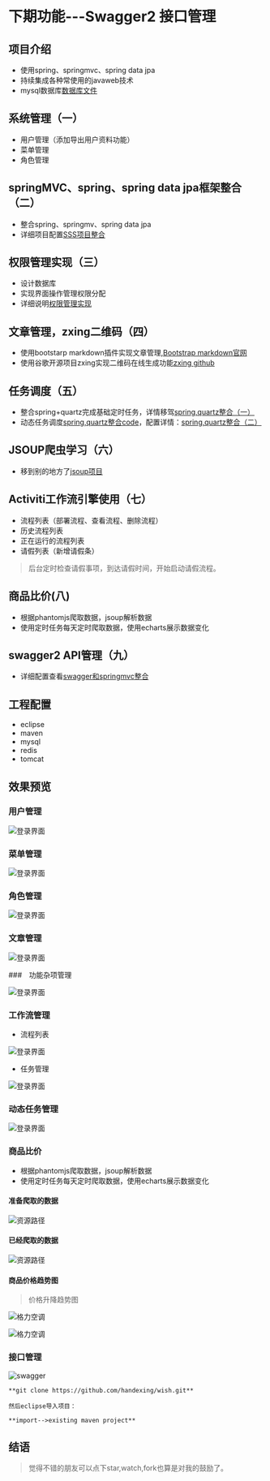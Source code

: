 # 下期功能---Swagger2 接口管理

## 项目介绍
- 使用spring、springmvc、spring data jpa
- 持续集成各种常使用的javaweb技术
- mysql数据库[数据库文件](https://github.com/handexing/wish/blob/master/src/main/webapp/doc/wish.sql)

## 系统管理（一）

- 用户管理（添加导出用户资料功能）
- 菜单管理
- 角色管理

## springMVC、spring、spring data jpa框架整合（二）
- 整合spring、springmv、spring data jpa
- 详细项目配置[SSS项目整合](https://handexing.github.io/2017/05/02/wish(%E4%B8%80)/)

## 权限管理实现（三）
- 设计数据库
- 实现界面操作管理权限分配
- 详细说明[权限管理实现](https://handexing.github.io/2017/05/03/wish(%E4%BA%8C)/)

## 文章管理，zxing二维码（四）
- 使用bootstarp markdown插件实现文章管理,[Bootstrap markdown官网](http://www.codingdrama.com/bootstrap-markdown/)
- 使用谷歌开源项目zxing实现二维码在线生成功能[zxing github](https://github.com/zxing/zxing)

## 任务调度（五）
- 整合spring+quartz完成基础定时任务，详情移驾[spring,quartz整合（一）](https://handexing.github.io/2017/05/04/spring+quartz(%E4%B8%80)/)
- 动态任务调度[spring,quartz整合code](https://github.com/handexing/frameworkAggregate)，配置详情：[spring,quartz整合（二）](https://handexing.github.io/2017/05/08/spring+quartz(%E4%BA%8C)/)

## JSOUP爬虫学习（六）
- 移到别的地方了[jsoup项目](https://github.com/handexing/frameworkAggregate)

## Activiti工作流引擎使用（七）
- 流程列表（部署流程、查看流程、删除流程）
- 历史流程列表
- 正在运行的流程列表
- 请假列表（新增请假条）

> 后台定时检查请假事项，到达请假时间，开始启动请假流程。

## 商品比价(八)
- 根据phantomjs爬取数据，jsoup解析数据
- 使用定时任务每天定时爬取数据，使用echarts展示数据变化

## swagger2 API管理（九）
- 详细配置查看[swagger和springmvc整合](http://blog.csdn.net/u010681724/article/details/76887465)


## 工程配置
- eclipse
- maven
- mysql
- redis
- tomcat

## 效果预览

### 用户管理

![登录界面](https://github.com/handexing/wish/raw/master/img/user.png)

### 菜单管理

![登录界面](https://github.com/handexing/wish/raw/master/img/menu.png)

### 角色管理

![登录界面](https://github.com/handexing/wish/raw/master/img/role.png)

### 文章管理

![登录界面](https://github.com/handexing/wish/raw/master/img/article.png)

###　功能杂项管理

![登录界面](https://github.com/handexing/wish/raw/master/img/code.png)

### 工作流管理

- 流程列表

![登录界面](https://github.com/handexing/wish/raw/master/img/processtask.png)

- 任务管理

![登录界面](https://github.com/handexing/wish/raw/master/img/processlist.png)


### 动态任务管理

![登录界面](https://github.com/handexing/wish/raw/master/img/tasklist.png)

### 商品比价

- 根据phantomjs爬取数据，jsoup解析数据
- 使用定时任务每天定时爬取数据，使用echarts展示数据变化

#### 准备爬取的数据

![资源路径](https://github.com/handexing/wish/raw/master/img/skusrc.png)

#### 已经爬取的数据

![资源路径](https://github.com/handexing/wish/raw/master/img/skuinfo.png)

#### 商品价格趋势图

> 价格升降趋势图

![格力空调](https://github.com/handexing/wish/raw/master/img/geli.png)

![格力空调](https://github.com/handexing/wish/raw/master/img/ss.png)

### 接口管理

![swagger](https://github.com/handexing/wish/raw/master/img/swagger.png)

```
**git clone https://github.com/handexing/wish.git**

然后eclipse导入项目：

**import-->existing maven project**
```


## 结语

> 觉得不错的朋友可以点下star,watch,fork也算是对我的鼓励了。